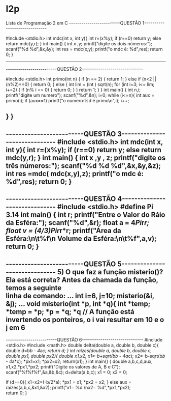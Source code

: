 # l2p
Lista de Programação 2 em C
-------------------------QUESTÃO 1------------------------------

#include <stdio.h>
int mdc(int x, int y){
  int r=(x%y);
  if (r==0)
    return y;
  else
    return mdc(y,r);
}
int main() {
  int x ,y;
  printf("digite os dois números:");
  scanf("%d %d",&x,&y);
  int res = mdc(x,y);
  printf("o mdc é: %d",res);
  return 0;
  }
  
----------------------------------------------------------------
-------------------------QUESTÃO 2------------------------------

#include <stdio.h>
int primo(int n) {
 if (n == 2) {
 return 1;
 } else if (n<2 || (n%2)==0) {
 return 0;
 } else {
 int lim = (int ) sqrt(n);
 for (int i=3; i<= lim; i+=2) {
 if (n% i == 0) {
 return 0;
 }
 }
 return 1;
 }
}
int main() {
  int n,i;
  printf("digite um numero");
  scanf("%d",&n);
  i=0;
  while (i<=n){
    int aux = primo(i);
    if (aux==1)
      printf("o numero:%d é primo\n",i);
    i++;

      
  }
  }
----------------------------------------------------------------
-------------------------QUESTÃO 3------------------------------
#include <stdio.h>
int mdc(int x, int y){
  int r=(x%y);
  if (r==0)
    return y;
  else
    return mdc(y,r);
}
int main() {
  int x ,y , z;
  printf("digite os três números:");
  scanf("%d %d %d",&x,&y,&z);
  int res =mdc( mdc(x,y),z);
  printf("o mdc é: %d",res);
  return 0;
  }
----------------------------------------------------------------
-------------------------QUESTÃO 4------------------------------
#include <stdio.h>
#define Pi 3.14
int main() {
  int r;
  printf("Entre o Valor do Ráio da Esféra:");
  scanf("%d",&r);
  float a = 4*Pi*r*r;
  float v = (4/3)*Pi*r*r*r;
  printf("Área da Esféra:\n\t%f\n Volume da Esféra:\n\t%f",a,v);
  return 0;
  }
----------------------------------------------------------------
-------------------------QUESTÃO 5------------------------------
5) O	 que	 faz	a	função	misterio()?	Ela	está	 correta?	Antes	 da	 chamada	 da	 função,	 temos	a	 seguinte	
linha	de	comando:
...
int i=6, j=10;
misterio(&i, &j);
...
void misterio(int *p, int *q){
 int *temp;
 *temp = *p;
 *p = *q;
 *q
 // A função está invertendo os ponteiros, o i vai resultar em 10 e o j em 6
----------------------------------------------------------------
-------------------------QUESTÃO 6------------------------------
#include <stdio.h>
#include <math.h>
double delta(double a, double b, double c){
  double d=b*b - 4*a*c;
  return d;
}
int raizes(double a, double b, double c, double *px1, double *px2){
  double x1,x2;
  x1=-b+sqrt(b*b - 4*a*c);
  x2=-b-sqrt(b*b - 4*a*c);
  *px1=x1;
  *px2=x2;
  return(x1);
}
int main() {
  double a,b,c,d,aux, x1,x2,*px1,*px2;
  printf("Digite os valores de A, B e C");
  scanf("%f%f%f",&a,&b,&c);
  d=delta(a,b,c);
  x1 = 0;
  x2 = 0;
 
  if (d==0){
    x1=x2=(-b/2*a); 
    *px1 = x1;
    *px2 = x2;
  }
  else
    aux = raizes(a,b,c,&x1,&x2);
  printf("x1= %d \nx2= %d",*px1,*px2);    
  return 0;
  }

